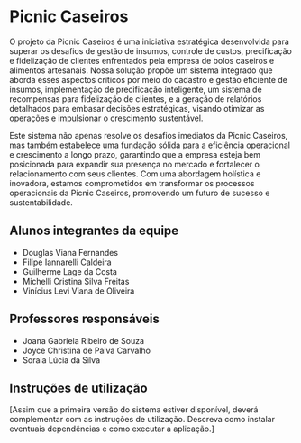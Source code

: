 # Picnic Caseiros

O projeto da Picnic Caseiros é uma iniciativa estratégica desenvolvida para superar os desafios de gestão de insumos, controle de custos, precificação e fidelização de clientes enfrentados pela empresa de bolos caseiros e alimentos artesanais. Nossa solução propõe um sistema integrado que aborda esses aspectos críticos por meio do cadastro e gestão eficiente de insumos, implementação de precificação inteligente, um sistema de recompensas para fidelização de clientes, e a geração de relatórios detalhados para embasar decisões estratégicas, visando otimizar as operações e impulsionar o crescimento sustentável.

Este sistema não apenas resolve os desafios imediatos da Picnic Caseiros, mas também estabelece uma fundação sólida para a eficiência operacional e crescimento a longo prazo, garantindo que a empresa esteja bem posicionada para expandir sua presença no mercado e fortalecer o relacionamento com seus clientes. Com uma abordagem holística e inovadora, estamos comprometidos em transformar os processos operacionais da Picnic Caseiros, promovendo um futuro de sucesso e sustentabilidade.

## Alunos integrantes da equipe

* Douglas Viana Fernandes
* Filipe Iannarelli Caldeira
* Guilherme Lage da Costa
* Michelli Cristina Silva Freitas
* Vinícius Levi Viana de Oliveira

## Professores responsáveis

* Joana Gabriela Ribeiro de Souza
* Joyce Christina de Paiva Carvalho
* Soraia Lúcia da Silva

## Instruções de utilização

[Assim que a primeira versão do sistema estiver disponível, deverá complementar com as instruções de utilização. Descreva como instalar eventuais dependências e como executar a aplicação.]
